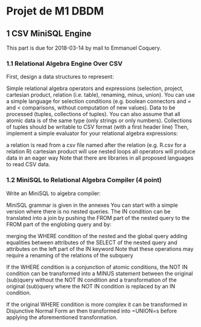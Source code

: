 # Projet de M1 DBDM

## 1 CSV MiniSQL Engine 

This part is due for 2018-03-14 by mail to Emmanuel Coquery.

### 1.1 Relational Algebra Engine Over CSV

First, design a data structures to represent:

Simple relational algebra operators and expressions (selection, project, cartesian product, relation (i.e. table), renaming, minus, union). You can use a simple language for selection conditions (e.g. boolean connectors and = and < comparisons, without computation of new values).
Data to be processed (tuples, collections of tuples). You can also assume that all atomic data is of the same type (only strings or only numbers). Collections of tuples should be writable to CSV format (with a first header line)
Then, implement a simple evaluator for your relational algebra expressions:

a relation is read from a csv file named after the relation (e.g. R.csv for a relation R)
cartesian product will use nested loops
all operators will produce data in an eager way
Note that there are libraries in all proposed languages to read CSV data.

### 1.2 MiniSQL to Relational Algebra Compiler (4 point)

Write an MiniSQL to algebra compiler:

MiniSQL grammar is given in the annexes
You can start with a simple version where there is no nested queries.
The IN condition can be translated into a join by pushing the FROM part of the nested query to the FROM part of the englobing query and by:

merging the WHERE condition of the nested and the global query
adding equalities between attributes of the SELECT of the nested query and attributes on the left part of the IN keyword
Note that these operations may require a renaming of the relations of the subquery

If the WHERE condition is a conjunction of atomic conditions, the NOT IN condition can be transformed into a MINUS statement between the original (sub)query without the NOT IN condition and a transformation of the original (sub)query where the NOT IN condition is replaced by an IN condition.

If the original WHERE condition is more complex it can be transformed in Disjunctive Normal Form an then transformed into =UNION=s before applying the aforementioned transformation.


